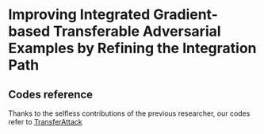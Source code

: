# Improving Integrated Gradient-based Transferable Adversarial Examples by Refining the Integration Path

## Codes reference
Thanks to the selfless contributions of the previous researcher, our codes refer to [TransferAttack](https://github.com/Trustworthy-AI-Group/TransferAttack)
